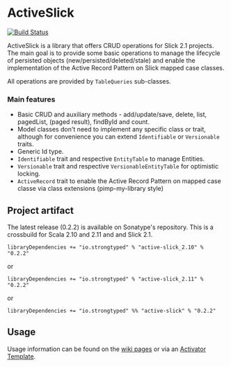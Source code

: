 # ActiveSlick

[![Build Status](https://travis-ci.org/strongtyped/active-slick.svg?branch=develop)](https://travis-ci.org/strongtyped/active-slick)

ActiveSlick is a library that offers CRUD operations for Slick 2.1 projects. The main goal is to provide some basic operations to manage the lifecycle of persisted objects (new/persisted/deleted/stale) and enable the implementation of the Active Record Pattern on Slick mapped case classes.

All operations are provided by `TableQueries` sub-classes. 

### Main features
- Basic CRUD and auxiliary methods - add/update/save, delete, list, pagedList, (paged result), findById and count.
- Model classes don't need to implement any specific class or trait,
  although for convenience you can extend `Identifiable` or `Versionable` traits.  
- Generic Id type. 
- `Identifiable` trait and respective `EntityTable` to manage Entities.
- `Versionable` trait and respective `VersionableEntityTable` for optimistic locking.
- `ActiveRecord` trait to enable the Active Record Pattern on mapped case classe via class extensions (pimp-my-library style)


## Project artifact

The latest release (0.2.2) is available on Sonatype's repository. 
This is a crossbuild for Scala 2.10 and 2.11 and and Slick 2.1. 

    libraryDependencies += "io.strongtyped" % "active-slick_2.10" % "0.2.2"
or

    libraryDependencies += "io.strongtyped" % "active-slick_2.11" % "0.2.2"

or

    libraryDependencies += "io.strongtyped" %% "active-slick" % "0.2.2"




## Usage 
Usage information can be found on the [wiki pages](https://github.com/strongtyped/active-slick/wiki/Introduction) or via an [Activator Template](http://typesafe.com/activator/template/slick-active-record).


